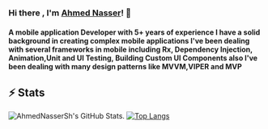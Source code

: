 
### Hi there , I'm [Ahmed Nasser](https://github.com/AhmedNasserSh)! 👋
<h4 align="left">A mobile application Developer with 5+ years of experience I have a solid background in creating complex mobile applications I've been dealing with several frameworks in mobile including Rx, Dependency Injection, Animation,Unit and UI Testing, Building Custom UI Components also I've been dealing with many design patterns like MVVM,VIPER and MVP </h4>

## ⚡ Stats
![AhmedNasserSh's GitHub Stats](https://github-readme-stats.vercel.app/api?username=AhmedNasserSh&hide=["issues"]&show_icons=true).   [![Top Langs](https://github-readme-stats.vercel.app/api/top-langs/?username=AhmedNasserSh&layout=compact&theme=radical)](https://github.com/AhmedNasserSh?tab=repositories)
